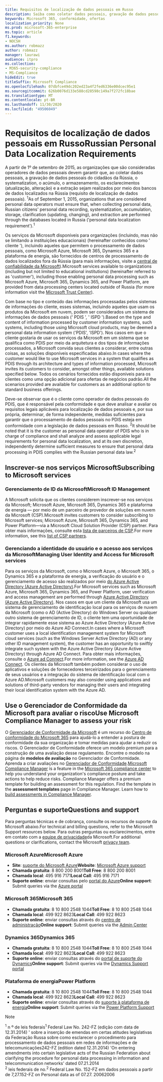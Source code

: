 ```yaml
---
title: Requisitos de localização de dados pessoais em Russo
description: Saiba como coletar dados pessoais, gravação de dados pessoais do cidadãos da Rússia, systematization, acúmulo, armazenamento, esclarecimento e extração são executados nos serviços e bancos de dados da Microsoft localizados na Rússia.
keywords: Microsoft 365, conformidade, ofertas
localization_priority: None
ms.prod: microsoft-365-enterprise
ms.topic: article
f1.keywords:
- NOCSH
ms.author: robmazz
author: robmazz
manager: laurawi
audience: itpro
ms.collection:
- M365-security-compliance
- MS-Compliance
hideEdit: true
titleSuffix: Microsoft Compliance
ms.openlocfilehash: 07dbfce49dc202ed23a4f2fed6336e00dcec95e1
ms.sourcegitcommit: 626b0076d133e588cd28598c149a7f272fc18bae
ms.translationtype: MT
ms.contentlocale: pt-BR
ms.lasthandoff: 11/30/2020
ms.locfileid: "49506049"
---
```

# <a name="russian-personal-data-localization-requirements"></a><span data-ttu-id="5e886-104">Requisitos de localização de dados pessoais em Russo</span><span class="sxs-lookup"><span data-stu-id="5e886-104">Russian Personal Data Localization Requirements</span></span>

<span data-ttu-id="5e886-105">A partir de 1º de setembro de 2015, as organizações que são consideradas operadores de dados pessoais devem garantir que, ao coletar dados pessoais, a gravação de dados pessoais do cidadãos da Rússia, o systematization, o acúmulo, o armazenamento, os esclarecimentos (atualização, alteração) e a extração sejam realizados por meio dos bancos de dados localizados na Rússia (requisito de localização de dados pessoais). <sup>1</sup></span><span class="sxs-lookup"><span data-stu-id="5e886-105">As of September 1, 2015, organizations that are considered personal data operators must ensure that, when collecting personal data, Russian citizens' personal data recording, systematization, accumulation, storage, clarification (updating, changing), and extraction are performed through the databases located in Russia ('personal data localization requirement').<sup>1</sup></span></span>

<span data-ttu-id="5e886-106">Os serviços da Microsoft disponíveis para organizações (incluindo, mas não se limitando a instituições educacionais) (hereinafter conhecidos como ' cliente '), incluindo aqueles que permitem o processamento de dados pessoais, como Microsoft Azure, Microsoft 365, Dynamics 365 e a plataforma de energia, são fornecidos de centros de processamento de dados localizados fora da Rússia (para mais informações, visite a [central de confiabilidade da Microsoft](https://www.microsoft.com/trust-center)).</span><span class="sxs-lookup"><span data-stu-id="5e886-106">Microsoft services available to organizations (including but not limited to educational institutions) (hereinafter referred to as 'customer'), including those enabling personal data processing such as Microsoft Azure, Microsoft 365, Dynamics 365, and Power Platform, are provided from data processing centers located outside of Russia (for more information visit the [Microsoft Trust Center](https://www.microsoft.com/trust-center)).</span></span>

<span data-ttu-id="5e886-107">Com base no tipo e conteúdo das informações processadas pelos sistemas de informações do cliente, esses sistemas, incluindo aqueles que usam os produtos da Microsoft em nuvem, podem ser considerados um sistema de informações de dados pessoais (' PDIS ', ' ISPD ').</span><span class="sxs-lookup"><span data-stu-id="5e886-107">Based on the type and content of information processed by customer information systems, such systems, including those using Microsoft cloud products, may be deemed a personal data information system ('PDIS', 'ISPD').</span></span> <span data-ttu-id="5e886-108">Nos casos em que o cliente gostaria de usar os serviços da Microsoft em um sistema que se qualifica como PDIS por meio da arquitetura e dos tipos de informações processados, a Microsoft convida seus clientes a considerar, entre outras coisas, as soluções disponíveis especificadas abaixo.</span><span class="sxs-lookup"><span data-stu-id="5e886-108">In cases where the customer would like to use Microsoft services in a system that qualifies as PDIS through its architecture and types of information processed, Microsoft invites its customers to consider, amongst other things, available solutions specified below.</span></span> <span data-ttu-id="5e886-109">Todos os cenários fornecidos estão disponíveis para os clientes como uma opção adicional para ofertas de negócios padrão.</span><span class="sxs-lookup"><span data-stu-id="5e886-109">All the scenarios provided are available for customers as an additional option to standard business offerings.</span></span>

<span data-ttu-id="5e886-110">Deve-se observar que é o cliente como operador de dados pessoais do PDIS, que é responsável pela conformidade e que deve analisar e avaliar os requisitos legais aplicáveis para localização de dados pessoais e, por sua própria, determinar, de forma independente, medidas suficientes para garantir que o processamento de dados pessoais no PDIS esteja em conformidade com a legislação de dados pessoais em Russo. <sup>2</sup></span><span class="sxs-lookup"><span data-stu-id="5e886-110">It should be noted that it is the customer as personal data operator of PDIS who is in charge of compliance and shall analyze and assess applicable legal requirements for personal data localization, and at its own discretion, independently determine sufficient measures to ensure that personal data processing in PDIS complies with the Russian personal data law.<sup>2</sup></span></span>

## <a name="subscribing-to-microsoft-services"></a><span data-ttu-id="5e886-111">Inscrever-se nos serviços Microsoft</span><span class="sxs-lookup"><span data-stu-id="5e886-111">Subscribing to Microsoft services</span></span>

### <a name="microsoft-id-management"></a><span data-ttu-id="5e886-112">Gerenciamento de ID da Microsoft</span><span class="sxs-lookup"><span data-stu-id="5e886-112">Microsoft ID Management</span></span>

<span data-ttu-id="5e886-113">A Microsoft solicita que os clientes considerem inscrever-se nos serviços da Microsoft; Microsoft Azure, Microsoft 365, Dynamics 365 e plataforma de energia — por meio de um parceiro de provedor de soluções em nuvem da Microsoft (CSP).</span><span class="sxs-lookup"><span data-stu-id="5e886-113">Microsoft invites customers to consider subscribing to Microsoft services; Microsoft Azure, Microsoft 365, Dynamics 365, and Power Platform—via a Microsoft Cloud Solution Provider (CSP) partner.</span></span> <span data-ttu-id="5e886-114">Para obter mais informações, consulte esta [lista de parceiros de CSP](https://pinpoint.microsoft.com/search?type=services&campaign=691).</span><span class="sxs-lookup"><span data-stu-id="5e886-114">For more information, see this [list of CSP partners](https://pinpoint.microsoft.com/search?type=services&campaign=691).</span></span>

### <a name="managing-user-identity-and-access-for-microsoft-services"></a><span data-ttu-id="5e886-115">Gerenciando a identidade do usuário e o acesso aos serviços da Microsoft</span><span class="sxs-lookup"><span data-stu-id="5e886-115">Managing User Identity and Access for Microsoft services</span></span>

<span data-ttu-id="5e886-116">Para os serviços da Microsoft, como o Microsoft Azure, o Microsoft 365, o Dynamics 365 e a plataforma de energia, a verificação do usuário e o gerenciamento de acesso são realizados por meio [do Azure Active Directory (Azure Active Directory)](https://azure.microsoft.com/services/active-directory/).</span><span class="sxs-lookup"><span data-stu-id="5e886-116">For Microsoft services such as Microsoft Azure, Microsoft 365, Dynamics 365, and Power Platform, user verification and access management are performed through [Azure Active Directory (Azure Active Directory)](https://azure.microsoft.com/services/active-directory/).</span></span> <span data-ttu-id="5e886-117">Nos casos em que um cliente da Microsoft usa um sistema de gerenciamento de identificação local para os serviços de nuvem da Microsoft (como o AD (Active Directory) do Windows Server ou qualquer outro sistema de gerenciamento de ID, o cliente tem uma oportunidade de integrar rapidamente esse sistema ao Azure Active Directory (Azure Active Directory) por meio do Azure AD Connect.</span><span class="sxs-lookup"><span data-stu-id="5e886-117">In cases where a Microsoft customer uses a local identification management system for Microsoft cloud services (such as the Windows Server Active Directory (AD) or any other ID management system), the customer has an opportunity to swiftly integrate such system with the Azure Active Directory (Azure Active Directory) through Azure AD Connect.</span></span> <span data-ttu-id="5e886-118">Para obter mais informações, consulte o [Azure ad Connect](https://docs.microsoft.com/azure/active-directory/cloud-provisioning/).</span><span class="sxs-lookup"><span data-stu-id="5e886-118">For more information, see the [Azure AD Connect](https://docs.microsoft.com/azure/active-directory/cloud-provisioning/).</span></span> <span data-ttu-id="5e886-119">Os clientes da Microsoft também podem considerar o uso de aplicativos e soluções de fornecedores terceirizados para o gerenciamento de seus usuários e a integração do sistema de identificação local com o Azure AD.</span><span class="sxs-lookup"><span data-stu-id="5e886-119">Microsoft customers may also consider using applications and solutions of third-party vendors for managing their users and integrating their local identification system with the Azure AD.</span></span>

## <a name="use-microsoft-compliance-manager-to-assess-your-risk"></a><span data-ttu-id="5e886-120">Use o Gerenciador de Conformidade da Microsoft para avaliar o risco</span><span class="sxs-lookup"><span data-stu-id="5e886-120">Use Microsoft Compliance Manager to assess your risk</span></span>

<span data-ttu-id="5e886-p104">O [Gerenciador de Conformidade da Microsoft](https://docs.microsoft.com/microsoft-365/compliance/compliance-manager) é um recurso do [Centro de conformidade do Microsoft 365](https://docs.microsoft.com/microsoft-365/compliance/microsoft-365-compliance-center) para ajudá-lo a entender a postura de conformidade da sua organização e tomar medidas para ajudar a reduzir os riscos. O Gerenciador de Conformidade oferece um modelo premium para a construção de uma avaliação desse regulamento. Encontre o modelo na página de **modelos de avaliação** no Gerenciador de Conformidade. Aprenda a criar avaliações no [Gerenciador de Conformidade](https://docs.microsoft.com/microsoft-365/compliance/compliance-manager-assessments).</span><span class="sxs-lookup"><span data-stu-id="5e886-p104">[Microsoft Compliance Manager](https://docs.microsoft.com/microsoft-365/compliance/compliance-manager) is a feature in the [Microsoft 365 compliance center](https://docs.microsoft.com/microsoft-365/compliance/microsoft-365-compliance-center) to help you understand your organization's compliance posture and take actions to help reduce risks. Compliance Manager offers a premium template for building an assessment for this regulation. Find the template in the **assessment templates** page in Compliance Manager. Learn how to [build assessments in Compliance Manager](https://docs.microsoft.com/microsoft-365/compliance/compliance-manager-assessments).</span></span>

## <a name="questions-and-support"></a><span data-ttu-id="5e886-125">Perguntas e suporte</span><span class="sxs-lookup"><span data-stu-id="5e886-125">Questions and support</span></span>

<span data-ttu-id="5e886-126">Para perguntas técnicas e de cobrança, consulte os recursos de suporte da Microsoft abaixo.</span><span class="sxs-lookup"><span data-stu-id="5e886-126">For technical and billing questions, refer to the Microsoft Support resources below.</span></span> <span data-ttu-id="5e886-127">Para outras perguntas ou esclarecimentos, entre em contato com a [equipe de privacidade](https://support.microsoft.com/gp/privacy-page)da Microsoft.</span><span class="sxs-lookup"><span data-stu-id="5e886-127">For additional questions or clarifications, contact the Microsoft [privacy team](https://support.microsoft.com/gp/privacy-page).</span></span>

### <a name="microsoft-azure"></a><span data-ttu-id="5e886-128">Microsoft Azure</span><span class="sxs-lookup"><span data-stu-id="5e886-128">Microsoft Azure</span></span>

- <span data-ttu-id="5e886-129">**Site**: [suporte do Microsoft Azure](https://aka.ms/GetAzureSupport)</span><span class="sxs-lookup"><span data-stu-id="5e886-129">**Website**: [Microsoft Azure support](https://aka.ms/GetAzureSupport)</span></span>
- <span data-ttu-id="5e886-130">**Chamada gratuita**: 8 800 200 8001</span><span class="sxs-lookup"><span data-stu-id="5e886-130">**Toll Free**: 8 800 200 8001</span></span>
- <span data-ttu-id="5e886-131">**Chamada local**: 495 916 7171</span><span class="sxs-lookup"><span data-stu-id="5e886-131">**Local Call**: 495 916 7171</span></span>
- <span data-ttu-id="5e886-132">**Suporte online**: enviar consultas pelo [portal do Azure](https://portal.azure.com)</span><span class="sxs-lookup"><span data-stu-id="5e886-132">**Online support**: Submit queries via the [Azure portal](https://portal.azure.com)</span></span>

### <a name="microsoft-365"></a><span data-ttu-id="5e886-133">Microsoft 365</span><span class="sxs-lookup"><span data-stu-id="5e886-133">Microsoft 365</span></span>

- <span data-ttu-id="5e886-134">**Chamada gratuita**: 8 10 800 2548 1044</span><span class="sxs-lookup"><span data-stu-id="5e886-134">**Toll Free**: 8 10 800 2548 1044</span></span>
- <span data-ttu-id="5e886-135">**Chamada local**: 499 922 8623</span><span class="sxs-lookup"><span data-stu-id="5e886-135">**Local Call**: 499 922 8623</span></span>
- <span data-ttu-id="5e886-136">**Suporte online**: enviar consultas através do [centro de administração](https://portal.office.com/)</span><span class="sxs-lookup"><span data-stu-id="5e886-136">**Online support**: Submit queries via the [Admin Center](https://portal.office.com/)</span></span>

### <a name="dynamics-365"></a><span data-ttu-id="5e886-137">Dynamics 365</span><span class="sxs-lookup"><span data-stu-id="5e886-137">Dynamics 365</span></span>

- <span data-ttu-id="5e886-138">**Chamada gratuita**: 8 10 800 2548 1044</span><span class="sxs-lookup"><span data-stu-id="5e886-138">**Toll Free**: 8 10 800 2548 1044</span></span>
- <span data-ttu-id="5e886-139">**Chamada local**: 499 922 8623</span><span class="sxs-lookup"><span data-stu-id="5e886-139">**Local Call**: 499 922 8623</span></span>
- <span data-ttu-id="5e886-140">**Suporte online**: enviar consultas através do [portal de suporte do Dynamics](https://dynamics.microsoft.com/support/)</span><span class="sxs-lookup"><span data-stu-id="5e886-140">**Online support**: Submit queries via the [Dynamics Support portal](https://dynamics.microsoft.com/support/)</span></span>

### <a name="power-platform"></a><span data-ttu-id="5e886-141">Plataforma de energia</span><span class="sxs-lookup"><span data-stu-id="5e886-141">Power Platform</span></span>

- <span data-ttu-id="5e886-142">**Chamada gratuita**: 8 10 800 2548 1044</span><span class="sxs-lookup"><span data-stu-id="5e886-142">**Toll Free**: 8 10 800 2548 1044</span></span>
- <span data-ttu-id="5e886-143">**Chamada local**: 499 922 8623</span><span class="sxs-lookup"><span data-stu-id="5e886-143">**Local Call**: 499 922 8623</span></span>
- <span data-ttu-id="5e886-144">**Suporte online**: enviar consultas através do [suporte à plataforma de energia](https://docs.microsoft.com/power-platform/admin/get-help-support)</span><span class="sxs-lookup"><span data-stu-id="5e886-144">**Online support**: Submit queries via the [Power Platform Support](https://docs.microsoft.com/power-platform/admin/get-help-support)</span></span>

> [!NOTE]
> <span data-ttu-id="5e886-145"><sup>1</sup> n º de leis federais</span><span class="sxs-lookup"><span data-stu-id="5e886-145"><sup>1</sup> Federal Law No.</span></span> <span data-ttu-id="5e886-146">242-FZ (edição com data de 12.31.2014) ' sobre a inserção de emendas em certas atitudes legislativas da Federação Russa sobre como esclarecer o procedimento para processamento de dados pessoais em redes de informações e de telecomunicações</span><span class="sxs-lookup"><span data-stu-id="5e886-146">242-FZ (edition dated 12.31.2014) 'On entering amendments into certain legislative acts of the Russian Federation about clarifying the procedure for personal data processing in information and telecommunication networks' dated 07.21.2014</span></span> <br>
> <span data-ttu-id="5e886-147"><sup>2</sup> leis federais de no.</span><span class="sxs-lookup"><span data-stu-id="5e886-147"><sup>2</sup> Federal Law No.</span></span> <span data-ttu-id="5e886-148">152-FZ em dados pessoais a partir de 7,27.</span><span class="sxs-lookup"><span data-stu-id="5e886-148">152-FZ on Personal data as of 07.27.</span></span> <span data-ttu-id="5e886-149">2006</span><span class="sxs-lookup"><span data-stu-id="5e886-149">2006</span></span><br>

